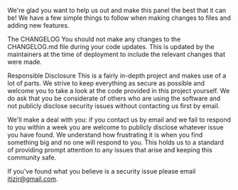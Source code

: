 We're glad you want to help us out and make this panel the best that it can be! We have a few simple things to follow when making changes to files and adding new features.

The CHANGELOG
You should not make any changes to the CHANGELOG.md file during your code updates. This is updated by the maintainers at the time of deployment to include the relevant changes that were made.

Responsible Disclosure
This is a fairly in-depth project and makes use of a lot of parts. We strive to keep everything as secure as possible and welcome you to take a look at the code provided in this project yourself. We do ask that you be considerate of others who are using the software and not publicly disclose security issues without contacting us first by email.

We'll make a deal with you: if you contact us by email and we fail to respond to you within a week you are welcome to publicly disclose whatever issue you have found. We understand how frustrating it is when you find something big and no one will respond to you. This holds us to a standard of providing prompt attention to any issues that arise and keeping this community safe.

If you've found what you believe is a security issue please email itizjr@gmail.com.
